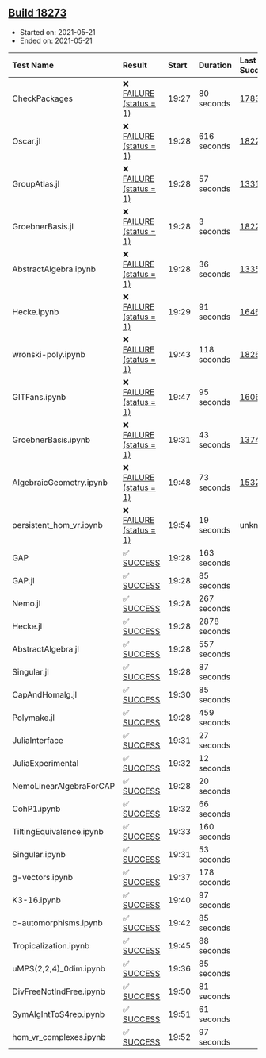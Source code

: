 ## [Build 18273](https://oscarci.mathematik.uni-kl.de/job/oscar/18273/)

* Started on: 2021-05-21
* Ended on: 2021-05-21

| Test Name    | Result | Start | Duration | Last Success | First Failure |
|:-------------|:-------|:------|:---------|:-------------|:--------------|
| CheckPackages | ❌ [FAILURE (status = 1)](https://oscarci.mathematik.uni-kl.de/job/oscar/18273/artifact/logs/build-18273/CheckPackages.log) | 19:27 | 80 seconds | [17832](https://oscarci.mathematik.uni-kl.de/job/oscar/17832/) | [17833](https://oscarci.mathematik.uni-kl.de/job/oscar/17833/) |
| Oscar.jl | ❌ [FAILURE (status = 1)](https://oscarci.mathematik.uni-kl.de/job/oscar/18273/artifact/logs/build-18273/Oscar.jl.log) | 19:28 | 616 seconds | [18228](https://oscarci.mathematik.uni-kl.de/job/oscar/18228/) | [18229](https://oscarci.mathematik.uni-kl.de/job/oscar/18229/) |
| GroupAtlas.jl | ❌ [FAILURE (status = 1)](https://oscarci.mathematik.uni-kl.de/job/oscar/18273/artifact/logs/build-18273/GroupAtlas.jl.log) | 19:28 | 57 seconds | [13311](https://oscarci.mathematik.uni-kl.de/job/oscar/13311/) | [13312](https://oscarci.mathematik.uni-kl.de/job/oscar/13312/) |
| GroebnerBasis.jl | ❌ [FAILURE (status = 1)](https://oscarci.mathematik.uni-kl.de/job/oscar/18273/artifact/logs/build-18273/GroebnerBasis.jl.log) | 19:28 | 3 seconds | [18228](https://oscarci.mathematik.uni-kl.de/job/oscar/18228/) | [18229](https://oscarci.mathematik.uni-kl.de/job/oscar/18229/) |
| AbstractAlgebra.ipynb | ❌ [FAILURE (status = 1)](https://oscarci.mathematik.uni-kl.de/job/oscar/18273/artifact/logs/build-18273/AbstractAlgebra.ipynb.log) | 19:28 | 36 seconds | [13355](https://oscarci.mathematik.uni-kl.de/job/oscar/13355/) | [13356](https://oscarci.mathematik.uni-kl.de/job/oscar/13356/) |
| Hecke.ipynb | ❌ [FAILURE (status = 1)](https://oscarci.mathematik.uni-kl.de/job/oscar/18273/artifact/logs/build-18273/Hecke.ipynb.log) | 19:29 | 91 seconds | [16463](https://oscarci.mathematik.uni-kl.de/job/oscar/16463/) | [16464](https://oscarci.mathematik.uni-kl.de/job/oscar/16464/) |
| wronski-poly.ipynb | ❌ [FAILURE (status = 1)](https://oscarci.mathematik.uni-kl.de/job/oscar/18273/artifact/logs/build-18273/wronski-poly.ipynb.log) | 19:43 | 118 seconds | [18263](https://oscarci.mathematik.uni-kl.de/job/oscar/18263/) | [18264](https://oscarci.mathematik.uni-kl.de/job/oscar/18264/) |
| GITFans.ipynb | ❌ [FAILURE (status = 1)](https://oscarci.mathematik.uni-kl.de/job/oscar/18273/artifact/logs/build-18273/GITFans.ipynb.log) | 19:47 | 95 seconds | [16068](https://oscarci.mathematik.uni-kl.de/job/oscar/16068/) | [16069](https://oscarci.mathematik.uni-kl.de/job/oscar/16069/) |
| GroebnerBasis.ipynb | ❌ [FAILURE (status = 1)](https://oscarci.mathematik.uni-kl.de/job/oscar/18273/artifact/logs/build-18273/GroebnerBasis.ipynb.log) | 19:31 | 43 seconds | [13748](https://oscarci.mathematik.uni-kl.de/job/oscar/13748/) | [13749](https://oscarci.mathematik.uni-kl.de/job/oscar/13749/) |
| AlgebraicGeometry.ipynb | ❌ [FAILURE (status = 1)](https://oscarci.mathematik.uni-kl.de/job/oscar/18273/artifact/logs/build-18273/AlgebraicGeometry.ipynb.log) | 19:48 | 73 seconds | [15322](https://oscarci.mathematik.uni-kl.de/job/oscar/15322/) | [15323](https://oscarci.mathematik.uni-kl.de/job/oscar/15323/) |
| persistent_hom_vr.ipynb | ❌ [FAILURE (status = 1)](https://oscarci.mathematik.uni-kl.de/job/oscar/18273/artifact/logs/build-18273/persistent_hom_vr.ipynb.log) | 19:54 | 19 seconds | unknown | unknown |
| GAP | ✅ [SUCCESS](https://oscarci.mathematik.uni-kl.de/job/oscar/18273/artifact/logs/build-18273/GAP.log) | 19:28 | 163 seconds |  |  |
| GAP.jl | ✅ [SUCCESS](https://oscarci.mathematik.uni-kl.de/job/oscar/18273/artifact/logs/build-18273/GAP.jl.log) | 19:28 | 85 seconds |  |  |
| Nemo.jl | ✅ [SUCCESS](https://oscarci.mathematik.uni-kl.de/job/oscar/18273/artifact/logs/build-18273/Nemo.jl.log) | 19:28 | 267 seconds |  |  |
| Hecke.jl | ✅ [SUCCESS](https://oscarci.mathematik.uni-kl.de/job/oscar/18273/artifact/logs/build-18273/Hecke.jl.log) | 19:28 | 2878 seconds |  |  |
| AbstractAlgebra.jl | ✅ [SUCCESS](https://oscarci.mathematik.uni-kl.de/job/oscar/18273/artifact/logs/build-18273/AbstractAlgebra.jl.log) | 19:28 | 557 seconds |  |  |
| Singular.jl | ✅ [SUCCESS](https://oscarci.mathematik.uni-kl.de/job/oscar/18273/artifact/logs/build-18273/Singular.jl.log) | 19:28 | 87 seconds |  |  |
| CapAndHomalg.jl | ✅ [SUCCESS](https://oscarci.mathematik.uni-kl.de/job/oscar/18273/artifact/logs/build-18273/CapAndHomalg.jl.log) | 19:30 | 85 seconds |  |  |
| Polymake.jl | ✅ [SUCCESS](https://oscarci.mathematik.uni-kl.de/job/oscar/18273/artifact/logs/build-18273/Polymake.jl.log) | 19:28 | 459 seconds |  |  |
| JuliaInterface | ✅ [SUCCESS](https://oscarci.mathematik.uni-kl.de/job/oscar/18273/artifact/logs/build-18273/JuliaInterface.log) | 19:31 | 27 seconds |  |  |
| JuliaExperimental | ✅ [SUCCESS](https://oscarci.mathematik.uni-kl.de/job/oscar/18273/artifact/logs/build-18273/JuliaExperimental.log) | 19:32 | 12 seconds |  |  |
| NemoLinearAlgebraForCAP | ✅ [SUCCESS](https://oscarci.mathematik.uni-kl.de/job/oscar/18273/artifact/logs/build-18273/NemoLinearAlgebraForCAP.log) | 19:28 | 20 seconds |  |  |
| CohP1.ipynb | ✅ [SUCCESS](https://oscarci.mathematik.uni-kl.de/job/oscar/18273/artifact/logs/build-18273/CohP1.ipynb.log) | 19:32 | 66 seconds |  |  |
| TiltingEquivalence.ipynb | ✅ [SUCCESS](https://oscarci.mathematik.uni-kl.de/job/oscar/18273/artifact/logs/build-18273/TiltingEquivalence.ipynb.log) | 19:33 | 160 seconds |  |  |
| Singular.ipynb | ✅ [SUCCESS](https://oscarci.mathematik.uni-kl.de/job/oscar/18273/artifact/logs/build-18273/Singular.ipynb.log) | 19:31 | 53 seconds |  |  |
| g-vectors.ipynb | ✅ [SUCCESS](https://oscarci.mathematik.uni-kl.de/job/oscar/18273/artifact/logs/build-18273/g-vectors.ipynb.log) | 19:37 | 178 seconds |  |  |
| K3-16.ipynb | ✅ [SUCCESS](https://oscarci.mathematik.uni-kl.de/job/oscar/18273/artifact/logs/build-18273/K3-16.ipynb.log) | 19:40 | 97 seconds |  |  |
| c-automorphisms.ipynb | ✅ [SUCCESS](https://oscarci.mathematik.uni-kl.de/job/oscar/18273/artifact/logs/build-18273/c-automorphisms.ipynb.log) | 19:42 | 85 seconds |  |  |
| Tropicalization.ipynb | ✅ [SUCCESS](https://oscarci.mathematik.uni-kl.de/job/oscar/18273/artifact/logs/build-18273/Tropicalization.ipynb.log) | 19:45 | 88 seconds |  |  |
| uMPS(2,2,4)_0dim.ipynb | ✅ [SUCCESS](https://oscarci.mathematik.uni-kl.de/job/oscar/18273/artifact/logs/build-18273/uMPS-2-2-4-_0dim.ipynb.log) | 19:36 | 85 seconds |  |  |
| DivFreeNotIndFree.ipynb | ✅ [SUCCESS](https://oscarci.mathematik.uni-kl.de/job/oscar/18273/artifact/logs/build-18273/DivFreeNotIndFree.ipynb.log) | 19:50 | 81 seconds |  |  |
| SymAlgIntToS4rep.ipynb | ✅ [SUCCESS](https://oscarci.mathematik.uni-kl.de/job/oscar/18273/artifact/logs/build-18273/SymAlgIntToS4rep.ipynb.log) | 19:51 | 61 seconds |  |  |
| hom_vr_complexes.ipynb | ✅ [SUCCESS](https://oscarci.mathematik.uni-kl.de/job/oscar/18273/artifact/logs/build-18273/hom_vr_complexes.ipynb.log) | 19:52 | 97 seconds |  |  |
